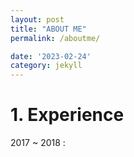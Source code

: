```yaml
---
layout: post
title: "ABOUT ME"
permalink: /aboutme/

date: '2023-02-24'
category: jekyll
---
```


# 1. Experience

2017 ~ 2018 : 